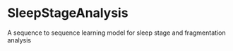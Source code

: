 # SleepStageAnalysis
A sequence to sequence learning model for sleep stage and fragmentation analysis
